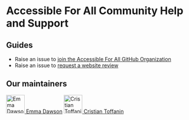 # Accessible For All Community Help and Support

## Guides
- Raise an issue to [join the Accessible For All GitHub Organization](https://github.com/AccessibleForAll/Support/issues/new?assignees=&labels=invite+me+to+the+organisation&template=invitation.yml&title=Please+invite+me+to+the+GitHub+Community+Organization)  
- Raise an issue to [request a website review](https://github.com/AccessibleForAll/Support/issues/new?assignees=&labels=review+my+website&template=review.yml&title=Accessibility+Review)


## Our maintainers
<img src="https://github.com/emmadawsondev.png" width="50px" height="50px" alt="Emma Dawson">[  Emma Dawson](https://github.com/emmadawsondev)
<img src="https://github.com/ctoffanin.png" width="50px" height="50px" alt="Cristian Toffanin">[  Cristian Toffanin](https://github.com/ctoffanin)
